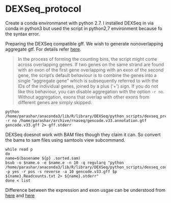 # DEXSeq_protocol
Create a conda environmanet with python 2.7. I installed DEXSeq in via conda in python3 but used the script in python2,7 environment because fo the syntax error.

Preparing the DEXSeq compatible gff.
We wish to generate nonoverlapping aggregate gtf. For details refer [here](http://seqanswers.com/forums/showthread.php?t=41551). 
> In the process of forming the counting bins, the script might come across overlapping genes. If two genes on the same strand are found
> with an exon of the first gene overlapping with an exon of the second gene, the script’s default behaviour is to combine the genes into a single “aggregate gene” which is subsequently referred to with the IDs of the individual genes, joined by a plus (‘+’) sign. If you do not like this behaviour, you can disable aggregation with the option `-r no`. Without aggregation, exons that overlap with other exons from different genes are simply skipped.

    python /home/parashar/anaconda3/lib/R/library/DEXSeq/python_scripts/dexseq_prepare_annotation.py -r no /home/parashar/archive/rnaseq/gencode.v33.annotation.gtf gencode.v33.gff 2> gff.stderr

DEXSeq doesnot work with BAM files though they claim it can. So convert the bams to sam files using samtools view subcommand.

    while read p
    do
    name=$(basename ${p} .sorted.sam)
    bsub -o $name.o -e $name.e -n 10 -q regularq "python /home/parashar/anaconda3/lib/R/library/DEXSeq/python_scripts/dexseq_count.py -p yes -r pos -s reverse -a 10 gencode.v33.gff $p ${name}.Readcounts.txt 2> ${name}.stderr"
    done < list

Difference between the expression and exon usgae can be understood from [here](https://support.bioconductor.org/p/64007/) and [here](https://www.biostars.org/p/126119/)
